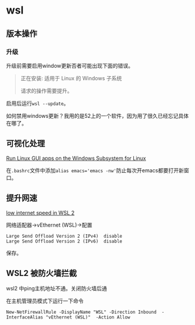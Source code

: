 # wsl

## 版本操作

### 升级

升级前需要启用window更新否者可能出现下面的错误。

> 正在安装: 适用于 Linux 的 Windows 子系统
>
> 请求的操作需要提升。

启用后运行`wsl --update`。

如何禁用windows更新？我用的是52上的一个软件，因为用了很久已经忘记具体在哪了。

## 可视化处理

[Run Linux GUI apps on the Windows Subsystem for Linux](https://learn.microsoft.com/en-us/windows/wsl/tutorials/gui-apps)

在`.bashrc`文件中添加`alias emacs='emacs -nw'`防止每次开emacs都要打开新窗口。

## 提升网速



[low internet speed in WSL 2](https://answers.microsoft.com/en-us/windows/forum/all/low-internet-speed-in-wsl-2/21524829-18be-4611-bb5f-cabccd2cae31)

网络适配器->vEthernet (WSL)->配置

```
Large Send Offload Version 2 (IPv4)  disable
Large Send Offload Version 2 (IPv6)  disable
```

保存。

## WSL2 被防火墙拦截

wsl2 中ping主机地址不通。关闭防火墙后通

在主机管理员模式下运行一下命令

```text
New-NetFirewallRule -DisplayName "WSL" -Direction Inbound  -InterfaceAlias "vEthernet (WSL)"  -Action Allow
```
